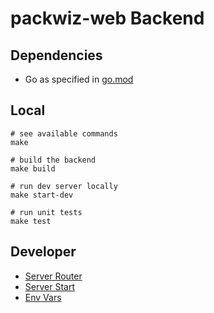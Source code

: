 # packwiz-web Backend

## Dependencies

- Go as specified in [go.mod](go.mod)


## Local

```
# see available commands
make

# build the backend
make build

# run dev server locally
make start-dev

# run unit tests
make test
```


## Developer

- [Server Router](backend/internal/server/router.go)
- [Server Start](backend/commands/start.go)
- [Env Vars](backend/internal/config/config.go)